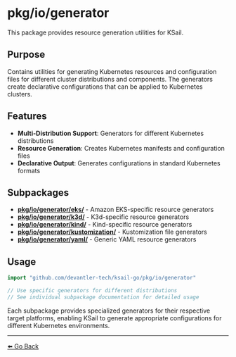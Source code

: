 # pkg/io/generator

This package provides resource generation utilities for KSail.

## Purpose

Contains utilities for generating Kubernetes resources and configuration files for different cluster distributions and components. The generators create declarative configurations that can be applied to Kubernetes clusters.

## Features

- **Multi-Distribution Support**: Generators for different Kubernetes distributions
- **Resource Generation**: Creates Kubernetes manifests and configuration files
- **Declarative Output**: Generates configurations in standard Kubernetes formats

## Subpackages

- **[pkg/io/generator/eks/](./eks/README.md)** - Amazon EKS-specific resource generators
- **[pkg/io/generator/k3d/](./k3d/README.md)** - K3d-specific resource generators  
- **[pkg/io/generator/kind/](./kind/README.md)** - Kind-specific resource generators
- **[pkg/io/generator/kustomization/](./kustomization/README.md)** - Kustomization file generators
- **[pkg/io/generator/yaml/](./yaml/README.md)** - Generic YAML resource generators

## Usage

```go
import "github.com/devantler-tech/ksail-go/pkg/io/generator"

// Use specific generators for different distributions
// See individual subpackage documentation for detailed usage
```

Each subpackage provides specialized generators for their respective target platforms, enabling KSail to generate appropriate configurations for different Kubernetes environments.

---

[⬅️ Go Back](../README.md)